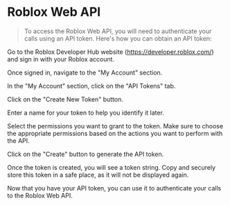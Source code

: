 # Roblox Web API

> To access the Roblox Web API, you will need to authenticate your calls using an API token. Here's how you can obtain an API token:

Go to the Roblox Developer Hub website (https://developer.roblox.com/) and sign in with your Roblox account.

Once signed in, navigate to the "My Account" section.

In the "My Account" section, click on the "API Tokens" tab.

Click on the "Create New Token" button.

Enter a name for your token to help you identify it later.

Select the permissions you want to grant to the token. Make sure to choose the appropriate permissions based on the actions you want to perform with the API.

Click on the "Create" button to generate the API token.

Once the token is created, you will see a token string. Copy and securely store this token in a safe place, as it will not be displayed again.

Now that you have your API token, you can use it to authenticate your calls to the Roblox Web API.